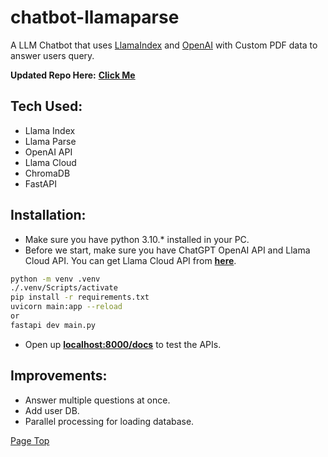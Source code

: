 # chatbot-llamaparse

A LLM Chatbot that uses [LlamaIndex](https://www.llamaindex.ai/) and [OpenAI](https://openai.com/) with Custom PDF data to answer users query.

__Updated Repo Here:__ [**Click Me**](https://github.com/muralianand12345/llama-parse-embedding)

## Tech Used:
- Llama Index
- Llama Parse
- OpenAI API
- Llama Cloud
- ChromaDB
- FastAPI


## Installation:

- Make sure you have python 3.10.* installed in your PC.
- Before we start, make sure you have ChatGPT OpenAI API and Llama Cloud API. You can get Llama Cloud API from [**here**](https://cloud.llamaindex.ai/).

```bash
python -m venv .venv
./.venv/Scripts/activate
pip install -r requirements.txt
uvicorn main:app --reload
or 
fastapi dev main.py
```

- Open up [**localhost:8000/docs**](http://localhost:8000/docs) to test the APIs.


## Improvements:

- Answer multiple questions at once.
- Add user DB.
- Parallel processing for loading database.

[Page Top](#chatbot-llamaparse)